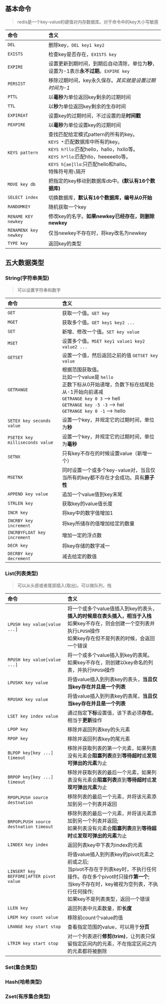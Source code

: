 ## 基本命令
>redis是一个key-value的键值对内存数据库。对于命令中的key大小写敏感

| 命令 | 含义 |
| :--- | :--- |
| `DEL` | 删除key，`DEL key1 key2` |
| `EXISTS` | 检查key是否存在，`EXISTS key` |
| `EXPIRE` | 设置更新到期时间，到期后自动清除，单位为**秒**，设置为-1表示**永不过期**。`EXPIRE key`|
| `PERSIST`| 移除过期时间，key永久保存。*其实就是设置过期时间为-1*|
| `PTTL` | 以**毫秒**为单位返回key剩余的过期时间|
| `TTL` | 以**秒**为单位返回key剩余的生存时间|
| `EXPIREAT` | 设置key的过期时间，不过设置的是**时间戳**|
|`PEXPIRE`|以**毫秒**为单位设置key的过期时间|
|`KEYS pattern`|查找匹配给定模式pattern的所有的key。<br/>`KEYS *`:匹配数据库中所有的key。<br/>`KEYS h?llo`:匹配hello，hallo，hxllo等。<br/>`KEYS h*llo`:匹配hllo，heeeeello等。<br/>`KEYS h[ae]llo`:只匹配hello和hallo。<br/>特殊符号用`\`隔开|
|`MOVE key db`|把指定的key移动到数据库db中。**(默认有16个数据库)**|
|`SELECT index`|切换数据库，**默认有16个数据库，编号从0开始**|
|`RANDOMKEY`|随机获取一个key|
|`RENAME KEY newkey`|修改key的名字。**如果newkey已经存在，则删除newkey**|
|`RENAMENX key newkey`|仅当newkey不存在时，将key改名为newkey|
|`TYPE key`|返回key的类型|


## 五大数据类型

### String(字符串类型)
>可以设置字符串和数字

| 命令 | 含义 |
| :--- | :--- |
|`GET`|获取一个值。`GET key`|
|`MGET`|获取多个值。`GET key1 key2 ...`|
|`SET`|新增、修改一个值。`SET key value`|
|`MSET`|设置多个值。`MSET key1 value1 key2 value2 ...`|
|`GETSET`|设置一个值，然后返回之前的值 `GETSET key value`|
|`GETRANGE`|根据范围获取值。<br/>比如一个value是 `hello`<br/>正数下标从0开始递增，负数下标在结尾处从-1开始向前递减<br/>`GETRANGE key 0 3` --> hell<br/>`GETRANGE key -5 -3` --> hel<br/>`GETRANGE key 0 -1` --> hello|
|`SETEX key seconds value`|设置一个key，并规定它的过期时间，单位为**秒**|
|`PSETEX key milliseconds value`|设置一个key，并规定它的过期时间，单位为**毫秒**|
|`SETNX`|只有key不存在的时候设置value（新增一个）|
|`MSETNX`|同时设置一个或多个key-value对，当且仅当所有的key都不存在才会成功。具有**原子性**|
|`APPEND key value`|追加一个value值到key末尾|
|`STRLEN key`|获取key的value值长度|
|`INCR key`|将key中的数字值增加1|
|`INCRBY key increment`|将key所储存的值增加给定的数量|
|`INCRBYFLOAT key increment`|增加一定的浮点数|
|`DECR key`|将key存储的数字减一|
|`DECRBY key decrement`|减去给定的数值|

### List(列表类型)
>可以从头部或者尾部插入(取出)。可以做队列，栈

| 命令 | 含义 |
| :--- | :--- |
|`LPUSH key value[value ...]`|将一个或多个value值插入到key的表头，**插入的时候是在表头插入，相当于入栈**<br/>如果key不存在，则会创建一个空列表并执行`LPUSH`操作<br/>如果key存在但不是列表的时候，会返回一个错误|
|`RPUSH key value[value ...]`|将一个或多个value插入到key的表尾。<br/>如果key不存在，则创建以key命名的列表，并执行`RPUSH`操作|
|`LPUSHX key value`|将值value插入到列表key的表头，**当且仅当key存在并且是一个列表**|
|`RPUSHX key value`|将值value插入到列表key的表尾，**当且仅当key存在并且是一个列表**|
|`LSET key index value`|通过指定**下标**设置值，该下表必须**存在**。相当于**更新**操作|
|`LPOP key`|移除并返回列表key的头元素|
|`RPOP key`|移除并返回列表key的尾元素|
|`BLPOP key[key ...] timeout`|移除并获取列表的第一个元素，如果列表没有元素会**阻塞列表**直到**等待超时**或**发现可弹出的元素**为止|
|`BRPOP key[key ...] timeout`|移除并获取列表的最后一个元素，如果列表没有元素会**阻塞列表**直到**等待超时**或**发现可弹出元素**为止|
|`RPOPLPUSH source destnation`|移除列表的最后一个元素，并将该元素添加到另一个列表并返回|
|`BRPOPLPUSH source destnation timeout`|移除列表的最后一个元素，并将该元素添加到另一个列表并返回;<br/>如果列表没有元素会**阻塞列表**直到**等待超时**或**发现可弹出的元素**为止|
|`LINDEX key index`|返回列表key中下表为index的元素|
|`LINSERT key BEFFORE\|AFTER pivot value`|将值value插入到列表key的pivot元素之前或之后;<br/>当pivot不存在于列表key时，不执行任何操作。存在多个pivot时只操作**第一个**;<br/>当key不存在时，key被视为空列表，不执行任何操作;<br/>如果key不是列表类型，返回一个错误|
|`LLEN key`|返回列表中元素数量，即**长度**|
|`LREM key count value`|移除前count个value的值|
|`LRANGE key start stop`|查看指定范围的value，可以用于**分页**|
|`LTRIM key start stop`|对一个列表进行**修剪(trim)**，让列表只保留指定区间内的元素，不在指定区间之内的元素都将被删除|




### Set(集合类型)

### Hash(哈希类型)

### Zset(有序集合类型)
